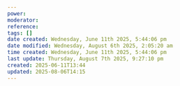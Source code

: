 ```yaml
---
power: 
moderator: 
reference: 
tags: []
date created: Wednesday, June 11th 2025, 5:44:06 pm
date modified: Wednesday, August 6th 2025, 2:05:20 am
time created: Wednesday, June 11th 2025, 5:44:06 pm
last update: Thursday, August 7th 2025, 9:27:10 pm
created: 2025-06-11T13:44
updated: 2025-08-06T14:15
---
```

